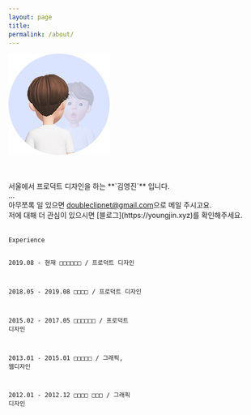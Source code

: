 ```yaml
---
layout: page
title:
permalink: /about/
---
```

![Image Alt 텍스트](/assets/img/profile05.png)

<br>
<br>
서울에서 프로덕트 디자인을 하는 **`김영진`** 입니다.<br>
…<br>
아무쪼록 일 있으면 <a href="mailto:doubleclipnet@gmail.com">doubleclipnet@gmail.com</a>으로 메일 주시고요.<br>
저에 대해 더 관심이 있으시면 [블로그](https://youngjin.xyz)를 확인해주세요.
<br>
<br>
<div class="language-ruby highlighter-rouge"><div class="highlight"><pre class="highlight"><code><span class="k">Experience</span>

<span class="nd">2019.08 - 현재     □□□□□□ / 프로덕트 디자인</span>

<span class="nv">2018.05 - 2019.08 □□□□ / 프로덕트 디자인</span>

<span class="vg">2015.02 - 2017.05 □□□□□□ / 프로덕트 디자인</span>

<span class="nb">2013.01 - 2015.01 □□□□□ / 그래픽, 웹디자인</span>

<span class="bp">2012.01 - 2012.12 □□□□ □□□ / 그래픽 디자인</span>
